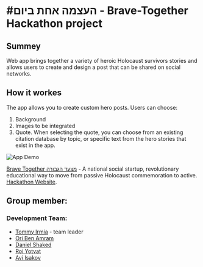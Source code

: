 # #העצמה אחת ביום - Brave-Together Hackathon project

## Summey
Web app brings together a variety of heroic Holocaust survivors stories and allows users to create and design a post that can be shared on social networks.

## How it workes
The app allows you to create custom hero posts. Users can choose:
 1) Background 
 2) Images to be integrated
 3) Quote. When selecting the quote, you can choose from an existing citation database by topic, or specific text from the hero stories that exist in the app.

![App Demo](Hackathon_Demo.gif) 

[Brave Together מצעד הגבורה](https://brave-together.com/en/) - A national social startup, revolutionary educational way to move from passive Holocaust commemoration to active.
[Hackathon Website](https://brave-together.com/en/האקתון-הגבורה/). 

## Group member:
### Development Team:
 - [Tommy Irmia](https://github.com/TommyIrmia) - team leader
 - [Ori Ben Amram](https://github.com/OriBenAmram)
 - [Daniel Shaked](https://github.com/DanielShaked)
 - [Roi Yotvat](https://github.com/roiyot26)
 - [Avi Isakov](https://github.com/avi9022)
